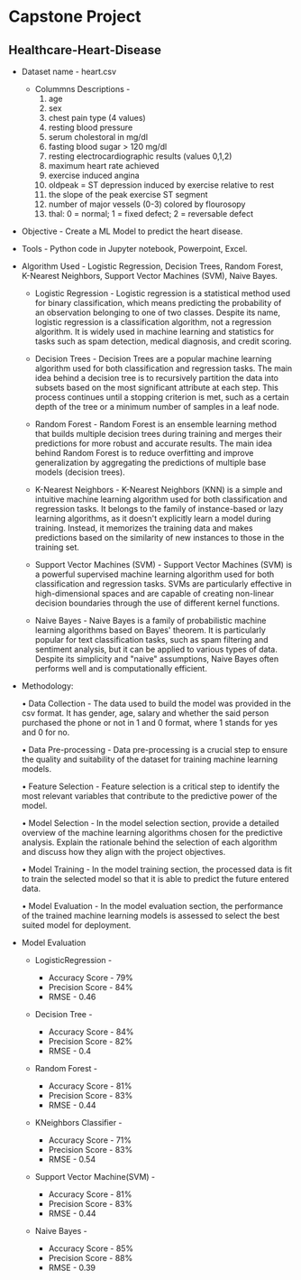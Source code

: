 

# Capstone Project

## Healthcare-Heart-Disease

+ Dataset name - heart.csv
  + Colummns Descriptions - 
    1. age
    2. sex
    3. chest pain type (4 values)
    4. resting blood pressure
    5. serum cholestoral in mg/dl
    6. fasting blood sugar > 120 mg/dl
    7. resting electrocardiographic results (values 0,1,2)
    8. maximum heart rate achieved
    9. exercise induced angina
    10. oldpeak = ST depression induced by exercise relative to rest
    11. the slope of the peak exercise ST segment
    12. number of major vessels (0-3) colored by flourosopy
    13. thal: 0 = normal; 1 = fixed defect; 2 = reversable defect

+ Objective - Create a ML Model to predict the heart disease.

+ Tools - Python code in Jupyter notebook, Powerpoint, Excel.

+ Algorithm Used - Logistic Regression, Decision Trees, Random Forest, K-Nearest Neighbors, Support Vector Machines (SVM), Naive Bayes.

  + Logistic Regression - Logistic regression is a statistical method used for binary classification, which means predicting the probability of an observation belonging to one of two classes. Despite its name, logistic regression is a classification algorithm, not a regression algorithm. It is widely used in machine learning and statistics for tasks such as spam detection, medical diagnosis, and credit scoring.
 
  + Decision Trees - Decision Trees are a popular machine learning algorithm used for both classification and regression tasks. The main idea behind a decision tree is to recursively partition the data into subsets based on the most significant attribute at each step. This process continues until a stopping criterion is met, such as a certain depth of the tree or a minimum number of samples in a leaf node.
 
  + Random Forest - Random Forest is an ensemble learning method that builds multiple decision trees during training and merges their predictions for more robust and accurate results. The main idea behind Random Forest is to reduce overfitting and improve generalization by aggregating the predictions of multiple base models (decision trees).
 
  + K-Nearest Neighbors - K-Nearest Neighbors (KNN) is a simple and intuitive machine learning algorithm used for both classification and regression tasks. It belongs to the family of instance-based or lazy learning algorithms, as it doesn't explicitly learn a model during training. Instead, it memorizes the training data and makes predictions based on the similarity of new instances to those in the training set.
 
  + Support Vector Machines (SVM) - Support Vector Machines (SVM) is a powerful supervised machine learning algorithm used for both classification and regression tasks. SVMs are particularly effective in high-dimensional spaces and are capable of creating non-linear decision boundaries through the use of different kernel functions.
 
  + Naive Bayes - Naive Bayes is a family of probabilistic machine learning algorithms based on Bayes' theorem. It is particularly popular for text classification tasks, such as spam filtering and sentiment analysis, but it can be applied to various types of data. Despite its simplicity and "naive" assumptions, Naive Bayes often performs well and is computationally efficient.

 
+ Methodology:
  
  •	Data Collection - The data used to build the model was provided in the csv format. It has gender, age, salary and whether the said person purchased the phone or not in 1 and 0 
    format, where 1 stands for yes and 0 for no.

  •	Data Pre-processing - Data pre-processing is a crucial step to ensure the quality and suitability of the dataset for training machine learning models.

  •	Feature Selection - Feature selection is a critical step to identify the most relevant variables that contribute to the predictive power of the model.

  •	Model Selection - In the model selection section, provide a detailed overview of the machine learning algorithms chosen for the predictive analysis. Explain the rationale behind the 
    selection of each algorithm and discuss how they align with the project objectives.
  
  •	Model Training - In the model training section, the processed data is fit to train the selected model so that it is able to predict the future entered data.

  •	Model Evaluation - In the model evaluation section, the performance of the trained machine learning models is assessed to select the best suited model for deployment.



+ Model Evaluation
  
  + LogisticRegression -
    + Accuracy Score - 79%
    + Precision Score - 84%
    + RMSE - 0.46
 
  + Decision Tree -
    + Accuracy Score - 84%
    + Precision Score - 82%
    + RMSE - 0.4
 
  + Random Forest -
    + Accuracy Score - 81%
    + Precision Score - 83%
    + RMSE - 0.44
     
  + KNeighbors Classifier -
    + Accuracy Score - 71%
    + Precision Score - 83%
    + RMSE - 0.54
    
  + Support Vector Machine(SVM) -
    + Accuracy Score - 81%
    + Precision Score - 83%
    + RMSE - 0.44

  + Naive Bayes -
    + Accuracy Score - 85%
    + Precision Score - 88%
    + RMSE - 0.39
